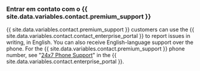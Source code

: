 
### Entrar em contato com o {{ site.data.variables.contact.premium_support }}

{{ site.data.variables.contact.premium_support }} customers can use the {{ site.data.variables.contact.contact_enterprise_portal }} to report issues in writing, in English. You can also receive English-language support over the phone. For the {{ site.data.variables.contact.premium_support }} phone number, see "[24x7 Phone Support](https://enterprise.githubsupport.com/hc/en-us/articles/360029707371-24x7-Phone-Support)" in the {{ site.data.variables.contact.enterprise_portal }}.
